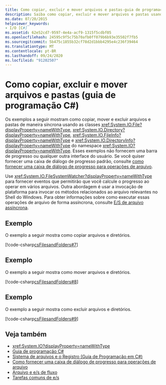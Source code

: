 ```yaml
---
title: Como copiar, excluir e mover arquivos e pastas-guia de programação em C#
description: Saiba como copiar, excluir e mover arquivos e pastas usando as classes File, Directory, FileInfo e DirectoryInfo.
ms.date: 07/20/2015
helpviewer_keywords:
- I/O [C#]
ms.assetid: 62e52cd7-9597-4e4a-acf9-1315f5cdbf05
ms.openlocfilehash: 24595c9f5c75b70afb0ff079b6b93e35502f7fb5
ms.sourcegitcommit: 5b475c1855b32cf78d2d1bbb4295e4c236f39464
ms.translationtype: MT
ms.contentlocale: pt-BR
ms.lasthandoff: 09/24/2020
ms.locfileid: "91202507"
---
```

# <a name="how-to-copy-delete-and-move-files-and-folders-c-programming-guide"></a>Como copiar, excluir e mover arquivos e pastas (guia de programação C#)

Os exemplos a seguir mostram como copiar, mover e excluir arquivos e pastas de maneira síncrona usando as classes <xref:System.IO.File?displayProperty=nameWithType>, <xref:System.IO.Directory?displayProperty=nameWithType>, <xref:System.IO.FileInfo?displayProperty=nameWithType> e <xref:System.IO.DirectoryInfo?displayProperty=nameWithType> do namespace <xref:System.IO?displayProperty=nameWithType>. Esses exemplos não fornecem uma barra de progresso ou qualquer outra interface do usuário. Se você quiser fornecer uma caixa de diálogo de progresso padrão, consulte [como fornecer uma caixa de diálogo de progresso para operações de arquivo](how-to-provide-a-progress-dialog-box-for-file-operations.md).  
  
 Use <xref:System.IO.FileSystemWatcher?displayProperty=nameWithType> para fornecer eventos que permitirão que você calcule o progresso ao operar em vários arquivos. Outra abordagem é usar a invocação de plataforma para invocar os métodos relacionados ao arquivo relevantes no Shell do Windows. Para obter informações sobre como executar essas operações de arquivo de forma assíncrona, consulte [E/S de arquivo assíncrona](../../../standard/io/asynchronous-file-i-o.md).  
  
## <a name="example"></a>Exemplo  

 O exemplo a seguir mostra como copiar arquivos e diretórios.  
  
 [!code-csharp[csFilesandFolders#7](~/samples/snippets/csharp/VS_Snippets_VBCSharp/csFilesAndFolders/CS/FileIteration.cs#7)]  
  
## <a name="example"></a>Exemplo  

 O exemplo a seguir mostra como mover arquivos e diretórios.  
  
 [!code-csharp[csFilesandFolders#8](~/samples/snippets/csharp/VS_Snippets_VBCSharp/csFilesAndFolders/CS/FileIteration.cs#8)]  
  
## <a name="example"></a>Exemplo  

 O exemplo a seguir mostra como excluir arquivos e diretórios.  
  
 [!code-csharp[csFilesandFolders#9](~/samples/snippets/csharp/VS_Snippets_VBCSharp/csFilesAndFolders/CS/FileIteration.cs#9)]  
  
## <a name="see-also"></a>Veja também

- <xref:System.IO?displayProperty=nameWithType>
- [Guia de programação C#](../index.md)
- [Sistema de arquivos e o Registro (Guia de Programação em C#)](index.md)
- [Como fornecer uma caixa de diálogo de progresso para operações de arquivo](how-to-provide-a-progress-dialog-box-for-file-operations.md)
- [Arquivo e e/s de fluxo](../../../standard/io/index.md)
- [Tarefas comuns de e/s](../../../standard/io/common-i-o-tasks.md)
